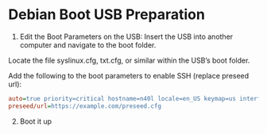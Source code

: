 # Debian Boot USB Preparation

1. Edit the Boot Parameters on the USB:
Insert the USB into another computer and navigate to the boot folder.

Locate the file syslinux.cfg, txt.cfg, or similar within the USB’s boot folder.

Add the following to the boot parameters to enable SSH (replace preseed url):

```cfg
auto=true priority=critical hostname=n40l locale=en_US keymap=us interface=auto
preseed/url=https://example.com/preseed.cfg
```

2. Boot it up

